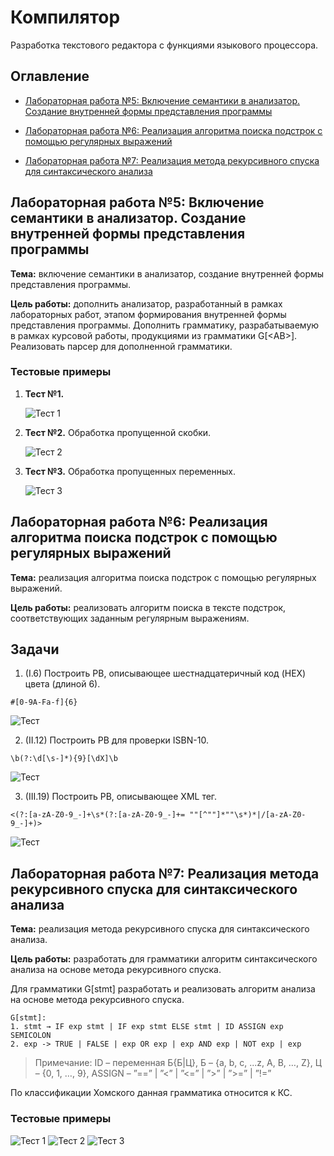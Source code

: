 # Компилятор

Разработка текстового редактора с функциями языкового процессора.

## Оглавление
- [Лабораторная работа №5: Включение семантики в анализатор. Создание внутренней формы представления программы](#лабораторная-работа-5-включение-семантики-в-анализатор-создание-внутренней-формы-представления-программы)

- [Лабораторная работа №6: Реализация алгоритма поиска подстрок с помощью регулярных выражений](#лабораторная-работа-6-реализация-алгоритма-поиска-подстрок-с-помощью-регулярных-выражений)

- [Лабораторная работа №7: Реализация метода рекурсивного спуска для синтаксического анализа](#лабораторная-работа-7-реализация-метода-рекурсивного-спуска-для-синтаксического-анализа)

## Лабораторная работа №5: Включение семантики в анализатор. Создание внутренней формы представления программы

**Тема:** включение семантики в анализатор, создание внутренней формы представления программы. 

**Цель работы:** дополнить анализатор, разработанный в рамках лабораторных работ, этапом формирования внутренней формы представления программы. Дополнить грамматику, разрабатываемую в рамках курсовой работы, продукциями из грамматики G[<АВ>]. Реализовать парсер для дополненной грамматики.

### Тестовые примеры

1. **Тест №1.** 
   
   ![Тест 1](/README_images/postfix_test_1.png)
2. **Тест №2.** Обработка пропущенной скобки.

   ![Тест 2](/README_images/postfix_test_2.png)
3. **Тест №3.** Обработка пропущенных переменных.

   ![Тест 3](/README_images/postfix_test_3.png)

## Лабораторная работа №6: Реализация алгоритма поиска подстрок с помощью регулярных выражений

**Тема:** реализация алгоритма поиска подстрок с помощью регулярных выражений.

**Цель работы:** реализовать алгоритм поиска в тексте подстрок, соответствующих заданным регулярным выражениям.

## Задачи

1. (I.6) Построить РВ, описывающее шестнадцатеричный код (HEX) цвета (длиной 6).

```
#[0-9A-Fa-f]{6}
```

![Тест](/README_images/reg_test_1.png)

2. (II.12) Построить РВ для проверки ISBN-10.

```
\b(?:\d[\s-]*){9}[\dX]\b
```

![Тест](/README_images/reg_test_2.png)

3. (III.19) Построить РВ, описывающее XML тег.

```
<(?:[a-zA-Z0-9_-]+\s*(?:[a-zA-Z0-9_-]+= ""[^""]*""\s*)*|/[a-zA-Z0-9_-]+)>
```

![Тест](/README_images/reg_test_3.png)


## Лабораторная работа №7: Реализация метода рекурсивного спуска для синтаксического анализа

**Тема:** реализация метода рекурсивного спуска для синтаксического анализа.

**Цель работы:** разработать для грамматики алгоритм синтаксического анализа на основе метода рекурсивного спуска.

Для грамматики G[stmt] разработать и реализовать алгоритм анализа на основе метода рекурсивного спуска.
                
    G[stmt]:
    1. stmt → IF exp stmt | IF exp stmt ELSE stmt | ID ASSIGN exp SEMICOLON
    2. exp -> TRUE | FALSE | exp OR exp | exp AND exp | NOT exp | exp


> Примечание: ID – переменная Б{Б|Ц}, Б – {a, b, c, ...z, A, B, …, Z}, Ц – {0, 1, …, 9}, ASSIGN – ”==” | ”<” | ”<=” | ”>” | ”>=” | ”!=”

По классификации Хомского данная грамматика относится к КС. 

### Тестовые примеры

![Тест 1](/README_images/recursion_test_1.png)
![Тест 2](/README_images/recursion_test_2.png)
![Тест 3](/README_images/recursion_test_3.png)